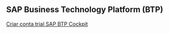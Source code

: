 ## SAP Business Technology Platform (BTP)

[Criar conta trial SAP BTP Cockpit](criar-conta-trial.md)  